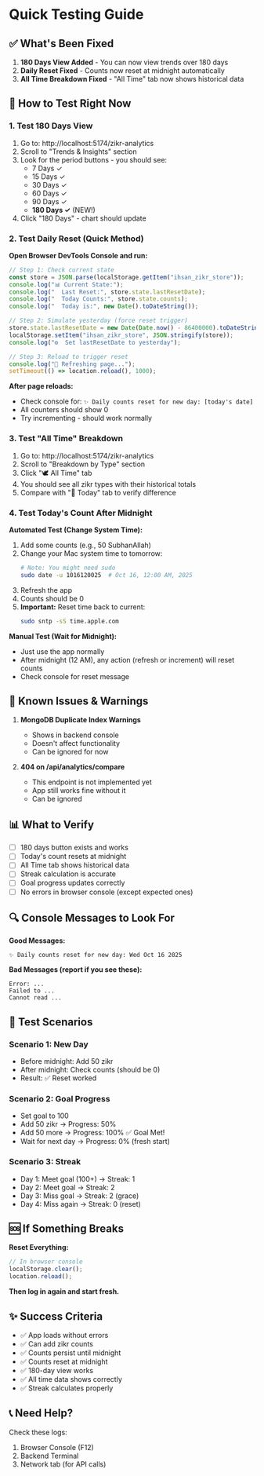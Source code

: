 # Quick Testing Guide

## ✅ What's Been Fixed

1. **180 Days View Added** - You can now view trends over 180 days
2. **Daily Reset Fixed** - Counts now reset at midnight automatically
3. **All Time Breakdown Fixed** - "All Time" tab now shows historical data

## 🧪 How to Test Right Now

### 1. Test 180 Days View

1. Go to: http://localhost:5174/zikr-analytics
2. Scroll to "Trends & Insights" section
3. Look for the period buttons - you should see:
   - 7 Days ✓
   - 15 Days ✓
   - 30 Days ✓
   - 60 Days ✓
   - 90 Days ✓
   - **180 Days ✓** (NEW!)
4. Click "180 Days" - chart should update

### 2. Test Daily Reset (Quick Method)

**Open Browser DevTools Console and run:**

```javascript
// Step 1: Check current state
const store = JSON.parse(localStorage.getItem("ihsan_zikr_store"));
console.log("📊 Current State:");
console.log("  Last Reset:", store.state.lastResetDate);
console.log("  Today Counts:", store.state.counts);
console.log("  Today is:", new Date().toDateString());

// Step 2: Simulate yesterday (force reset trigger)
store.state.lastResetDate = new Date(Date.now() - 86400000).toDateString();
localStorage.setItem("ihsan_zikr_store", JSON.stringify(store));
console.log("⚙️  Set lastResetDate to yesterday");

// Step 3: Reload to trigger reset
console.log("🔄 Refreshing page...");
setTimeout(() => location.reload(), 1000);
```

**After page reloads:**

- Check console for: `✨ Daily counts reset for new day: [today's date]`
- All counters should show 0
- Try incrementing - should work normally

### 3. Test "All Time" Breakdown

1. Go to: http://localhost:5174/zikr-analytics
2. Scroll to "Breakdown by Type" section
3. Click "🕊️ All Time" tab
4. You should see all zikr types with their historical totals
5. Compare with "📅 Today" tab to verify difference

### 4. Test Today's Count After Midnight

**Automated Test (Change System Time):**

1. Add some counts (e.g., 50 SubhanAllah)
2. Change your Mac system time to tomorrow:
   ```bash
   # Note: You might need sudo
   sudo date -u 1016120025  # Oct 16, 12:00 AM, 2025
   ```
3. Refresh the app
4. Counts should be 0
5. **Important:** Reset time back to current:
   ```bash
   sudo sntp -sS time.apple.com
   ```

**Manual Test (Wait for Midnight):**

- Just use the app normally
- After midnight (12 AM), any action (refresh or increment) will reset counts
- Check console for reset message

## 🐛 Known Issues & Warnings

1. **MongoDB Duplicate Index Warnings**

   - Shows in backend console
   - Doesn't affect functionality
   - Can be ignored for now

2. **404 on /api/analytics/compare**
   - This endpoint is not implemented yet
   - App still works fine without it
   - Can be ignored

## 📊 What to Verify

- [ ] 180 days button exists and works
- [ ] Today's count resets at midnight
- [ ] All Time tab shows historical data
- [ ] Streak calculation is accurate
- [ ] Goal progress updates correctly
- [ ] No errors in browser console (except expected ones)

## 🔍 Console Messages to Look For

**Good Messages:**

```
✨ Daily counts reset for new day: Wed Oct 16 2025
```

**Bad Messages (report if you see these):**

```
Error: ...
Failed to ...
Cannot read ...
```

## 📱 Test Scenarios

### Scenario 1: New Day

- Before midnight: Add 50 zikr
- After midnight: Check counts (should be 0)
- Result: ✅ Reset worked

### Scenario 2: Goal Progress

- Set goal to 100
- Add 50 zikr → Progress: 50%
- Add 50 more → Progress: 100% ✅ Goal Met!
- Wait for next day → Progress: 0% (fresh start)

### Scenario 3: Streak

- Day 1: Meet goal (100+) → Streak: 1
- Day 2: Meet goal → Streak: 2
- Day 3: Miss goal → Streak: 2 (grace)
- Day 4: Miss again → Streak: 0 (reset)

## 🆘 If Something Breaks

**Reset Everything:**

```javascript
// In browser console
localStorage.clear();
location.reload();
```

**Then log in again and start fresh.**

## ✨ Success Criteria

- ✅ App loads without errors
- ✅ Can add zikr counts
- ✅ Counts persist until midnight
- ✅ Counts reset at midnight
- ✅ 180-day view works
- ✅ All time data shows correctly
- ✅ Streak calculates properly

## 📞 Need Help?

Check these logs:

1. Browser Console (F12)
2. Backend Terminal
3. Network tab (for API calls)
